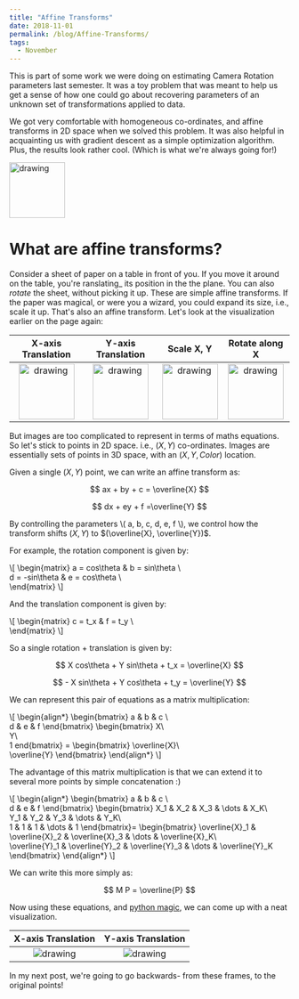 ```yaml
---
title: "Affine Transforms"
date: 2018-11-01
permalink: /blog/Affine-Transforms/
tags:
  - November
---
```


This is part of some work we were doing on estimating Camera Rotation parameters last semester. It was a toy problem that was meant to help us get a sense of how one could go about recovering parameters of an unknown set of transformations applied to data.

We got very comfortable with homogeneous co-ordinates, and affine transforms in 2D space when we solved this problem. It was also helpful in acquainting us with gradient descent as a simple optimization algorithm. Plus, the results look rather cool. (Which is what we're always going for!)

<img src="https://i.imgur.com/od93vbb.gif" alt="drawing" width="100"/>

What are affine transforms?
=======

Consider a sheet of paper on a table in front of you. If you move it around on the table, you're ranslating_ its position in the the plane. You can also _rotate_ the sheet, without picking it up. These are simple affine transforms. If the paper was magical, or were you a wizard, you could expand its size, i.e., scale it up. That's also an affine transform. Let's look at the visualization earlier on the page again:

|X-axis Translation| Y-axis Translation | Scale X, Y | Rotate along X|
|:-----:|:-----:|:-----:|:-----:|
|<img src="https://i.imgur.com/od93vbb.gif" alt="drawing" width="100"/>| <img src="https://i.imgur.com/Efg2Msu.gif" alt="drawing" width="100"/>|<img src="https://i.imgur.com/TG9DAGh.gif" alt="drawing" width="100"/>| <img src="https://i.imgur.com/S2PjUdi.gif" alt="drawing" width="100"/>|

But images are too complicated to represent in terms of maths equations. So let's stick to points in 2D space. i.e., $(X, Y)$ co-ordinates. Images are essentially sets of points in 3D space, with an $(X, Y, Color)$ location.

Given a single $(X, Y)$ point, we can write an affine transform as:

$$ ax + by + c = \overline{X} $$

$$ dx + ey + f =\overline{Y} $$

By controlling the  parameters \\( a, b, c, d, e, f \\), we control how the transform shifts $(X, Y)$ to $(\overline{X}, \overline{Y})$.

For example, the rotation component is given by:

\\[
\begin{matrix}
a = cos\theta   & b = sin\theta \\\
d = -sin\theta  & e = cos\theta \\\
\end{matrix}
\\]

And the translation component is given by:

\\[
\begin{matrix}
c = t_x  & f = t_y \\\
\end{matrix}
\\]

So a single rotation + translation is given by:

$$ X cos\theta  + Y sin\theta +  t_x = \overline{X} $$

$$ - X sin\theta + Y cos\theta + t_y =  \overline{Y} $$

We can represent this pair of equations as a matrix multiplication:

\\[ 
\begin{align*}
\begin{bmatrix}
a & b & c \\\
d & e & f 
\end{bmatrix}
\begin{bmatrix}
X\\\
Y\\\
1
end{bmatrix} = 
\begin{bmatrix}
\overline{X}\\\
\overline{Y}
\end{bmatrix}
\end{align*}
\\]

The advantage of this matrix multiplication is that we can extend it to several more points by simple concatenation :)

\\[
\begin{align*}
\begin{bmatrix}
a & b & c \\\
d & e & f
\end{bmatrix} 
\begin{bmatrix}
X_1 & X_2 & X_3 & \dots & X_K\\\
Y_1 & Y_2 & Y_3 & \dots & Y_K\\\
1 & 1 & 1 & \dots & 1
\end{bmatrix}=
\begin{bmatrix}
\overline{X}_1 & \overline{X}_2 & \overline{X}_3 & \dots & \overline{X}_K\\\
\overline{Y}_1 & \overline{Y}_2 & \overline{Y}_3 & \dots & \overline{Y}_K
\end{bmatrix}
\end{align*}
\\]

We can write this more simply as:

$$
M P = \overline{P}
$$

Now using these equations, and [python magic](https://gist.github.com/SreenivasVRao/d3036982d0ea443e09b10f8a867bac20), we can come up with a neat visualization.

|X-axis Translation| Y-axis Translation |
|:-----:|:-----:|
|<img src="https://i.imgur.com/nbo0Juk.gif" alt="drawing"/>| <img src="https://i.imgur.com/ifGTg1w.gif" alt="drawing"/>|

In my next post, we're going to go backwards- from these frames, to the original points!
